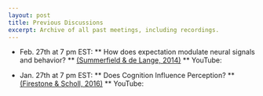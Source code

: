 ```yaml
---
layout: post
title: Previous Discussions
excerpt: Archive of all past meetings, including recordings.
---
```


* Feb. 27th at 7 pm EST:
  ** How does expectation modulate neural signals and behavior?
  ** [(Summerfield & de Lange, 2014)](https://www.nature.com/articles/nrn3838.pdf)
  ** YouTube: [](https://www.youtube.com/watch?v=EnUQ5k0_4CA)

* Jan. 27th at 7 pm EST:
  ** Does Cognition Influence Perception?
  ** [(Firestone & Scholl, 2016)](http://perception.yale.edu/papers/16-Firestone-Scholl-BBS.pdf)
  ** YouTube: [](https://www.youtube.com/watch?v=pm2MUhduF1c)
